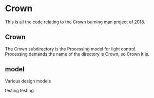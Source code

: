 # Crown

This is all the code relating to the Crown burning man project of 2018.

## Crown

The Crown subdirectory is the Processing model for light control. Processing demands the name
of the directory is Crown, so Crown it is.

## model

Various design models

testing testing
